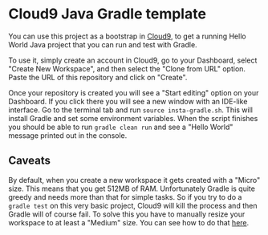 # Cloud9 Java Gradle template

You can use this project as a bootstrap in [Cloud9](chttps://c9.io), to get a
running Hello World Java project that you can run and test with Gradle.

To use it, simply create an account in Cloud9, go to your Dashboard, select
"Create New Workspace", and then select the "Clone from URL" option.
Paste the URL of this repository and click on "Create". 

Once your repository is created you will see a "Start editing" option on your
Dashboard. If you click there you will see a new window with an IDE-like
interface. Go to the terminal tab and run `source insta-gradle.sh`.
This will install Gradle and set some environment variables. When the script
finishes you should be able to run `gradle clean run` and see a "Hello World"
message printed out in the console.

## Caveats
By default, when you create a new workspace it gets created with a "Micro" size.
This means that you get 512MB of RAM. 
Unfortunately Gradle is quite greedy and needs more than that for simple tasks.
So if you try to do a `gradle test` on this very basic project, Cloud9 will kill
the process and then Gradle will of course fail.
To solve this you have to manually resize your workspace to at least a "Medium"
size. You can see how to do that
[here](https://c9.io/site/blog/2015/02/workspace-stats).
